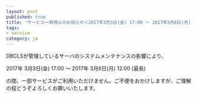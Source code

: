 ```yaml
---
layout: post
published: true
title: 'サービス一時停止のお知らせ＜2017年3月3日(金) 17:00 〜 2017年3月6日(月) 12:00＞'
tags:
- service
category: ja
---
```

DBCLSが管理しているサーバのシステムメンテナンスの影響により、
 
2017年 3月3日(金) 17:00 ～ 2017年 3月6日(月) 12:00 (最長)
 
の間、一部サービスがご利用いただけません。ご不便をおかけしますが、ご理解の程どうぞよろしくお願いいたします。
